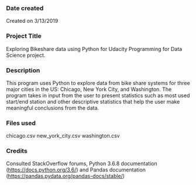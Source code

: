### Date created

Created on 3/13/2019

### Project Title

Exploring Bikeshare data using Python for Udacity Programming for Data Science project.

### Description

This program uses Python to explore data from bike share systems for three major cities in the US: Chicago, New York City, and Washington.
The program takes in input from the user to present statistics such as most used start/end station and other descriptive statistics that help the user make meaningful conclusions from the data.


### Files used

chicago.csv
new_york_city.csv
washington.csv


### Credits

Consulted StackOverflow forums, Python 3.6.8 documentation (https://docs.python.org/3.6/) and Pandas documentation (https://pandas.pydata.org/pandas-docs/stable/)

